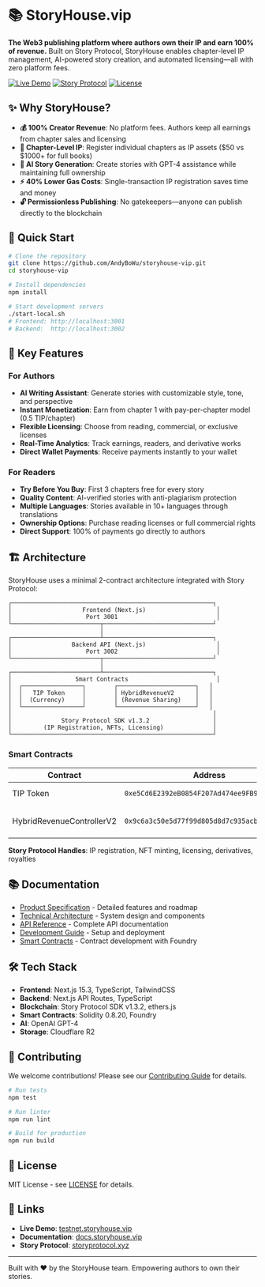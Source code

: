 # 📚 StoryHouse.vip

**The Web3 publishing platform where authors own their IP and earn 100% of revenue.** Built on Story Protocol, StoryHouse enables chapter-level IP management, AI-powered story creation, and automated licensing—all with zero platform fees.

[![Live Demo](https://img.shields.io/badge/demo-testnet.storyhouse.vip-blue)](https://testnet.storyhouse.vip)
[![Story Protocol](https://img.shields.io/badge/built%20on-Story%20Protocol-purple)](https://www.storyprotocol.xyz/)
[![License](https://img.shields.io/badge/license-MIT-green)](./LICENSE)

## ✨ Why StoryHouse?

- **💰 100% Creator Revenue**: No platform fees. Authors keep all earnings from chapter sales and licensing
- **📝 Chapter-Level IP**: Register individual chapters as IP assets ($50 vs $1000+ for full books)
- **🤖 AI Story Generation**: Create stories with GPT-4 assistance while maintaining full ownership
- **⚡ 40% Lower Gas Costs**: Single-transaction IP registration saves time and money
- **🔓 Permissionless Publishing**: No gatekeepers—anyone can publish directly to the blockchain

## 🚀 Quick Start

```bash
# Clone the repository
git clone https://github.com/AndyBoWu/storyhouse-vip.git
cd storyhouse-vip

# Install dependencies
npm install

# Start development servers
./start-local.sh
# Frontend: http://localhost:3001
# Backend:  http://localhost:3002
```

## 🎯 Key Features

### For Authors
- **AI Writing Assistant**: Generate stories with customizable style, tone, and perspective
- **Instant Monetization**: Earn from chapter 1 with pay-per-chapter model (0.5 TIP/chapter)
- **Flexible Licensing**: Choose from reading, commercial, or exclusive licenses
- **Real-Time Analytics**: Track earnings, readers, and derivative works
- **Direct Wallet Payments**: Receive payments instantly to your wallet

### For Readers  
- **Try Before You Buy**: First 3 chapters free for every story
- **Quality Content**: AI-verified stories with anti-plagiarism protection
- **Multiple Languages**: Stories available in 10+ languages through translations
- **Ownership Options**: Purchase reading licenses or full commercial rights
- **Direct Support**: 100% of payments go directly to authors

## 🏗️ Architecture

StoryHouse uses a minimal 2-contract architecture integrated with Story Protocol:

```
┌─────────────────────────────────────────────────────────┐
│                    Frontend (Next.js)                    │
│                     Port 3001                            │
└─────────────────────────┬───────────────────────────────┘
                          │
┌─────────────────────────┴───────────────────────────────┐
│                 Backend API (Next.js)                    │
│                     Port 3002                            │
└─────────────────────────┬───────────────────────────────┘
                          │
┌─────────────────────────┴───────────────────────────────┐
│                  Smart Contracts                         │
│  ┌─────────────────┐        ┌──────────────────────┐   │
│  │   TIP Token     │        │ HybridRevenueV2      │   │
│  │  (Currency)     │        │ (Revenue Sharing)    │   │
│  └─────────────────┘        └──────────────────────┘   │
│                                                         │
│              Story Protocol SDK v1.3.2                  │
│         (IP Registration, NFTs, Licensing)              │
└─────────────────────────────────────────────────────────┘
```

### Smart Contracts

| Contract | Address | Purpose |
|----------|---------|---------|
| TIP Token | `0xe5Cd6E2392eB0854F207Ad474ee9FB98d80C934E` | Platform currency |
| HybridRevenueControllerV2 | `0x9c6a3c50e5d77f99d805d8d7c935acb23208fd9f` | Revenue distribution (70/20/10) |

**Story Protocol Handles**: IP registration, NFT minting, licensing, derivatives, royalties

## 📚 Documentation

- [Product Specification](./docs/PRODUCT_SPEC.md) - Detailed features and roadmap
- [Technical Architecture](./docs/TECHNICAL_ARCHITECTURE.md) - System design and components  
- [API Reference](./docs/API_REFERENCE.md) - Complete API documentation
- [Development Guide](./docs/guides/DEVELOPMENT_GUIDE.md) - Setup and deployment
- [Smart Contracts](./packages/contracts/README.md) - Contract development with Foundry

## 🛠️ Tech Stack

- **Frontend**: Next.js 15.3, TypeScript, TailwindCSS
- **Backend**: Next.js API Routes, TypeScript
- **Blockchain**: Story Protocol SDK v1.3.2, ethers.js
- **Smart Contracts**: Solidity 0.8.20, Foundry
- **AI**: OpenAI GPT-4
- **Storage**: Cloudflare R2

## 🤝 Contributing

We welcome contributions! Please see our [Contributing Guide](./CONTRIBUTING.md) for details.

```bash
# Run tests
npm test

# Run linter
npm run lint

# Build for production
npm run build
```

## 📄 License

MIT License - see [LICENSE](./LICENSE) for details.

## 🔗 Links

- **Live Demo**: [testnet.storyhouse.vip](https://testnet.storyhouse.vip)
- **Documentation**: [docs.storyhouse.vip](https://docs.storyhouse.vip)
- **Story Protocol**: [storyprotocol.xyz](https://www.storyprotocol.xyz)

---

Built with ❤️ by the StoryHouse team. Empowering authors to own their stories.